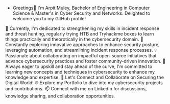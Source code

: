 -  Greetings👋
I'm Arpit Muley, Bachelor of Engineering in Computer Science & Master's in Cyber Security and Networks. Delighted to welcome you to my GitHub profile!

🔭 Currently, I'm dedicated to strengthening my skills in incident response and threat hunting, regularly trying HTB and Tryhackme boxes to learn things practically and theorotically in the cybersecurity domain.
🌱 Constantly exploring innovative approaches to enhance security posture, leveraging automation, and streamlining incident response processes.
💡 Passionate about collaborating on impactful open-source initiatives that advance cybersecurity practices and foster community-driven innovation.
🌱 Always eager to upskill and stay ahead of the curve, I'm committed to learning new concepts and techniques in cybersecurity to enhance my knowledge and expertise.
🚀 Let's Connect and Collaborate on Securing the Digital World!
🌐 Explore my Portfolio to dive into my cybersecurity projects and contributions.
📫 Connect with me on LinkedIn for discussions, knowledge sharing, and collaboration opportunities.

<!---
arpitmuley/arpitmuley is a ✨ special ✨ repository because its `README.md` (this file) appears on your GitHub profile.
You can click the Preview link to take a look at your changes.
--->
